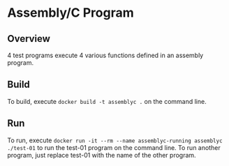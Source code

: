 # Assembly/C Program

## Overview

4 test programs execute 4 various functions defined in an assembly program.

## Build

To build, execute `docker build -t assemblyc .` on the command line.

## Run

To run, execute `docker run -it --rm --name assemblyc-running assemblyc ./test-01` to run the test-01 program on the command line. To run another program, just replace test-01 with the name of the other program.

